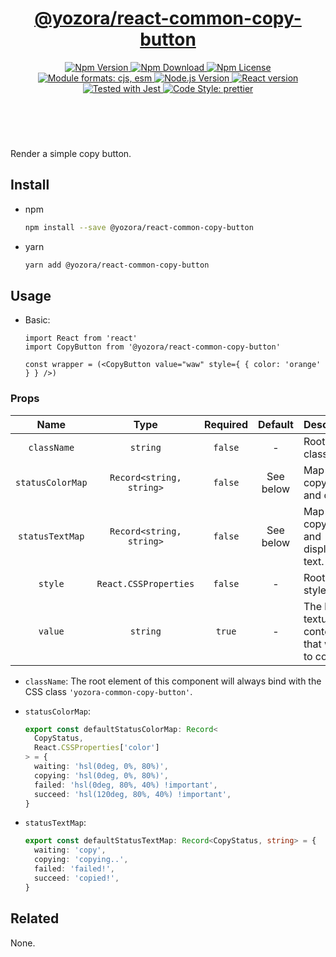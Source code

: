 <header>
  <h1 align="center">
    <a href="https://github.com/yozorajs/yozora-react/tree/main/packages/common-copy-button#readme">@yozora/react-common-copy-button</a>
  </h1>
  <div align="center">
    <a href="https://www.npmjs.com/package/@yozora/react-common-copy-button">
      <img
        alt="Npm Version"
        src="https://img.shields.io/npm/v/@yozora/react-common-copy-button.svg"
      />
    </a>
    <a href="https://www.npmjs.com/package/@yozora/react-common-copy-button">
      <img
        alt="Npm Download"
        src="https://img.shields.io/npm/dm/@yozora/react-common-copy-button.svg"
      />
    </a>
    <a href="https://www.npmjs.com/package/@yozora/react-common-copy-button">
      <img
        alt="Npm License"
        src="https://img.shields.io/npm/l/@yozora/react-common-copy-button.svg"
      />
    </a>
    <a href="#install">
      <img
        alt="Module formats: cjs, esm"
        src="https://img.shields.io/badge/module_formats-cjs%2C%20esm-green.svg"
      />
    </a>
    <a href="https://github.com/nodejs/node">
      <img
        alt="Node.js Version"
        src="https://img.shields.io/node/v/@yozora/react-common-copy-button"
      />
    </a>
    <a href="https://github.com/facebook/react">
      <img
        alt="React version"
        src="https://img.shields.io/npm/dependency-version/@yozora/react-common-copy-button/peer/react"
      />
    </a>
    <a href="https://github.com/facebook/jest">
      <img
        alt="Tested with Jest"
        src="https://img.shields.io/badge/tested_with-jest-9c465e.svg"
      />
    </a>
    <a href="https://github.com/prettier/prettier">
      <img
        alt="Code Style: prettier"
        src="https://img.shields.io/badge/code_style-prettier-ff69b4.svg?style=flat-square"
      />
    </a>
  </div>
</header>
<br/>

Render a simple copy button.

## Install

* npm

  ```bash
  npm install --save @yozora/react-common-copy-button
  ```

* yarn

  ```bash
  yarn add @yozora/react-common-copy-button
  ```


## Usage

* Basic:

  ```tsx
  import React from 'react'
  import CopyButton from '@yozora/react-common-copy-button'

  const wrapper = (<CopyButton value="waw" style={ { color: 'orange' } } />)
  ```

### Props

Name            | Type                      | Required  | Default   | Description
:--------------:|:-------------------------:|:---------:|:---------:|:-------------
`className`     | `string`                  | `false`   | -         | Root css class
`statusColorMap`| `Record<string, string>`  | `false`   | See below | Map of copy status and color.
`statusTextMap` | `Record<string, string>`  | `false`   | See below | Map of copy status and displaying text.
`style`         | `React.CSSProperties`     | `false`   | -         | Root css style
`value`         | `string`                  | `true`    | -         | The literal texture content that waiting to copy

* `className`: The root element of this component will always bind with the
  CSS class `'yozora-common-copy-button'`.

* `statusColorMap`: 

  ```typescript
  export const defaultStatusColorMap: Record<
    CopyStatus,
    React.CSSProperties['color']
  > = {
    waiting: 'hsl(0deg, 0%, 80%)',
    copying: 'hsl(0deg, 0%, 80%)',
    failed: 'hsl(0deg, 80%, 40%) !important',
    succeed: 'hsl(120deg, 80%, 40%) !important',
  }
  ```

* `statusTextMap`: 

  ```typescript
  export const defaultStatusTextMap: Record<CopyStatus, string> = {
    waiting: 'copy',
    copying: 'copying..',
    failed: 'failed!',
    succeed: 'copied!',
  }
  ```

## Related

None.
